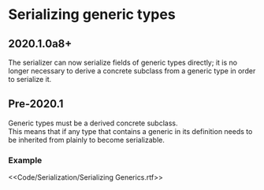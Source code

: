 # Serializing generic types
## 2020.1.0a8+
The serializer can now serialize fields of generic types directly; it is no longer necessary to derive a concrete subclass from a generic type in order to serialize it.

## Pre-2020.1
Generic types must be a derived concrete subclass.  
This means that if any type that contains a generic in its definition needs to be inherited from plainly to become serializable.

### Example
<<Code/Serialization/Serializing Generics.rtf>>
